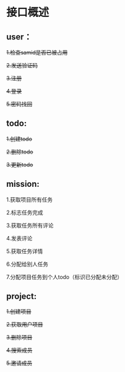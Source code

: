 # 接口概述


## user：

<del>1.检查samid是否已被占用

<del>2.发送验证码

<del>3.注册

<del>4.登录

<del>5.密码找回

## todo:
<del>1.创建todo

<del>2.删除todo

<del>3.更新todo

## mission:

1.获取项目所有任务

2.标志任务完成

3.获取任务所有评论

4.发表评论

5.获取任务详情

6.分配给别人任务

7.分配项目任务到个人todo（标识已分配未分配）

## project:

<del>1.创建项目

<del>2.获取用户项目

<del>3.删除项目

<del>4.搜索成员

<del>5.邀请成员



